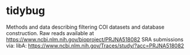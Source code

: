# tidybug
Methods and data describing filtering COI datasets and database construction. 
Raw reads available at  https://www.ncbi.nlm.nih.gov/bioproject/PRJNA518082
SRA submissions via:
libA: https://www.ncbi.nlm.nih.gov/Traces/study/?acc=PRJNA518082
